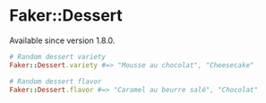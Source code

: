 # Faker::Dessert

Available since version 1.8.0.

```ruby
# Random dessert variety
Faker::Dessert.variety #=> "Mousse au chocolat", "Cheesecake"

# Random dessert flavor
Faker::Dessert.flavor #=> "Caramel au beurre salé", "Chocolat"
```